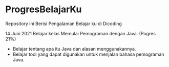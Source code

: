# ProgresBelajarKu
Repository ini Berisi Pengalaman Belajar ku di Dicoding

14 Juni 2021
Belajar kelas Memulai Pemograman dengan Java. (Pogres 21%)
  * Belajar tentang apa itu Java dan alasan menggunakannya.
  * Belajar tool yang dapat digunakan untuk menjalan bahasa pemograman Java.
